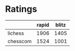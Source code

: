 # Ratings

|          | rapid | blitz |
|----------|-------|-------|
| lichess  | 1906 | 1405 |
| chesscom | 1524 | 1001 |
